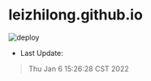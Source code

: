 # leizhilong.github.io

![deploy](https://github.com/leizhilong/blog/workflows/deploy/badge.svg)

* Last Update:
> Thu Jan  6 15:26:28 CST 2022

